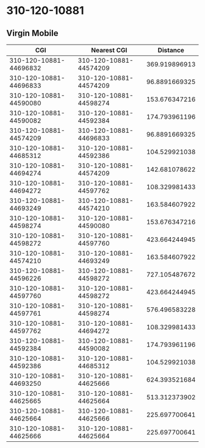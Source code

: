 # 310-120-10881
## Virgin Mobile


| CGI | Nearest CGI | Distance |
|-----|-------------|----------|
| 310-120-10881-44696832 | 310-120-10881-44574209 | 369.919896913 |
| 310-120-10881-44696833 | 310-120-10881-44574209 | 96.8891669325 |
| 310-120-10881-44590080 | 310-120-10881-44598274 | 153.676347216 |
| 310-120-10881-44590082 | 310-120-10881-44592384 | 174.793961196 |
| 310-120-10881-44574209 | 310-120-10881-44696833 | 96.8891669325 |
| 310-120-10881-44685312 | 310-120-10881-44592386 | 104.529921038 |
| 310-120-10881-44694274 | 310-120-10881-44574209 | 142.681078622 |
| 310-120-10881-44694272 | 310-120-10881-44597762 | 108.329981433 |
| 310-120-10881-44693249 | 310-120-10881-44574210 | 163.584607922 |
| 310-120-10881-44598274 | 310-120-10881-44590080 | 153.676347216 |
| 310-120-10881-44598272 | 310-120-10881-44597760 | 423.664244945 |
| 310-120-10881-44574210 | 310-120-10881-44693249 | 163.584607922 |
| 310-120-10881-44596226 | 310-120-10881-44598272 | 727.105487672 |
| 310-120-10881-44597760 | 310-120-10881-44598272 | 423.664244945 |
| 310-120-10881-44597761 | 310-120-10881-44598274 | 576.496583228 |
| 310-120-10881-44597762 | 310-120-10881-44694272 | 108.329981433 |
| 310-120-10881-44592384 | 310-120-10881-44590082 | 174.793961196 |
| 310-120-10881-44592386 | 310-120-10881-44685312 | 104.529921038 |
| 310-120-10881-44693250 | 310-120-10881-44625666 | 624.393521684 |
| 310-120-10881-44625665 | 310-120-10881-44625664 | 513.312373902 |
| 310-120-10881-44625664 | 310-120-10881-44625666 | 225.697700641 |
| 310-120-10881-44625666 | 310-120-10881-44625664 | 225.697700641 |
